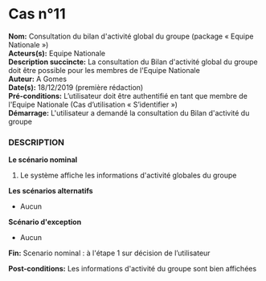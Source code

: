 # Cas  n°11

**Nom:** Consultation du bilan d'activité global du groupe (package « Equipe Nationale »)<br>
**Acteurs(s):** Equipe Nationale<br>
**Description succincte:** La consultation du Bilan d'activité global du groupe doit être possible pour les membres de l'Equipe Nationale<br>
**Auteur:** A Gomes<br>
**Date(s):** 18/12/2019 (première rédaction)<br>
**Pré-conditions:** L’utilisateur doit être authentifié en tant que membre de l'Equipe Nationale (Cas d’utilisation « S’identifier »)<br>
**Démarrage:** L'utilisateur a demandé la consultation du Bilan d'activité du groupe<br>

### **DESCRIPTION**

**Le scénario nominal**<br>
1.	Le système affiche les informations d'activité globales du groupe

**Les scénarios alternatifs**<br>
- Aucun

**Scénario d'exception**<br>
- Aucun

**Fin:** Scenario nominal : à l'étape 1 sur décision de l’utilisateur<br>

**Post-conditions:** Les informations d'activité du groupe sont bien affichées
